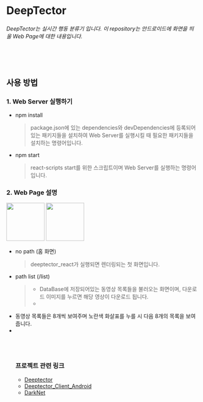 # DeepTector
######  DeepTector는 실시간 행동 분류기 입니다. 이 repository는 안드로이드에 화면을 띄울 Web Page에 대한 내용입니다.
<br/><br/>
## 사용 방법

### 1. Web Server 실행하기

- npm install
  >package.json에 있는 dependencies와 devDependencies에 등록되어 있는 패키지들을 설치하여 Web Server를 실행시킬 때 필요한 패키지들을 설치하는 명령어입니다.
- npm start
  >react-scripts start를 위한 스크립트이며 Web Server를 실행하는 명령어입니다.


### 2. Web Page 설명
<div>
<img width="100" src="https://user-images.githubusercontent.com/33650011/46061281-19b52f00-c1a1-11e8-9c84-e860e5d6cf50.png"/>
<img width="100" src="https://user-images.githubusercontent.com/33650011/46061556-09518400-c1a2-11e8-9af0-42fe47b234ce.png"/>
</div>

- no path (홈 화면)
  >deeptector_react가 실행되면 렌더링되는 첫 화면입니다.
- path list (/list)
  > <ul/><li/>DataBase에 저장되어있는 동영상 목록들을 불러오는 화면이며, 다운로드 이미지를 누르면 해당 영상이 다운로드 됩니다.<li/>
    <li/>동영상 목록들은 8개씩 보여주며 노란색 화살표를 누를 시 다음 8개의 목록을 보여줍니다.<li/>
    <ul/>

<br/><br/>

### 프로젝트 관련 링크

- <a href="https://github.com/Deeptector/Deeptector">Deeptector</a>
- <a href="https://github.com/Deeptector/Deeptector_Client_Android">Deeptector_Client_Android</a>
- <a href="https://github.com/Deeptector/Darknet">DarkNet</a>